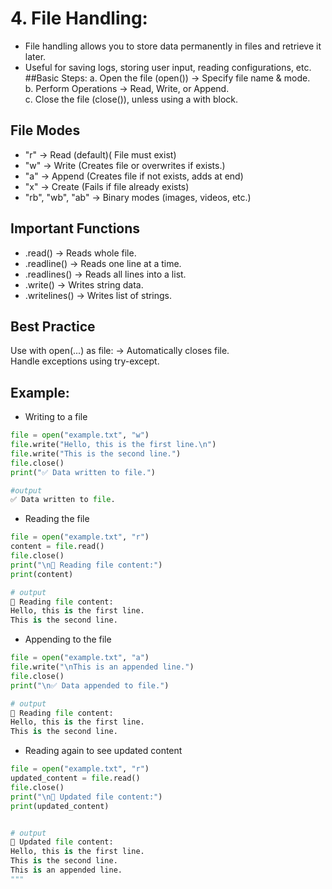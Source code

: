 # 4.	File Handling:

- File handling allows you to store data permanently in files and retrieve it later.
- Useful for saving logs, storing user input, reading configurations, etc.
##Basic Steps:
a.	Open the file (open()) → Specify file name & mode.  
b.	Perform Operations → Read, Write, or Append.  
c.	Close the file (close()), unless using a with block.  
## File Modes
- "r" → Read (default)( File must exist)  
- "w" → Write (Creates file or overwrites if exists.)  
- "a" → Append (Creates file if not exists, adds at end)
- "x" → Create (Fails if file already exists)
- "rb", "wb", "ab" → Binary modes (images, videos, etc.)

##	Important Functions
- .read() → Reads whole file.
- .readline() → Reads one line at a time.
- .readlines() → Reads all lines into a list.
- .write() → Writes string data.
- .writelines() → Writes list of strings.

## Best Practice
Use with open(...) as file: → Automatically closes file.  
Handle exceptions using try-except.  
##	Example:
-  Writing to a file
```python
file = open("example.txt", "w")
file.write("Hello, this is the first line.\n")
file.write("This is the second line.")
file.close()
print("✅ Data written to file.")

#output
✅ Data written to file.
```


- Reading the file
```python
file = open("example.txt", "r")
content = file.read()
file.close()
print("\n📂 Reading file content:")
print(content)

# output 
📂 Reading file content:
Hello, this is the first line.
This is the second line.
```



-  Appending to the file
```python
file = open("example.txt", "a")
file.write("\nThis is an appended line.")
file.close()
print("\n✅ Data appended to file.")

# output 
📂 Reading file content:
Hello, this is the first line.
This is the second line.
```


-  Reading again to see updated content
```python
file = open("example.txt", "r")
updated_content = file.read()
file.close()
print("\n📂 Updated file content:")
print(updated_content)


# output 
📂 Updated file content:
Hello, this is the first line.
This is the second line.
This is an appended line.
"""
```












